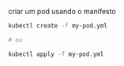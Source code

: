 criar um pod usando o manifesto
```bash
kubectl create -f my-pod.yml

# ou

kubectl apply -f my-pod.yml
```
